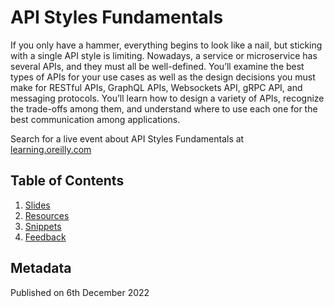 # API Styles Fundamentals

If you only have a hammer, everything begins to look like a nail, but sticking with a single API style is limiting. Nowadays, a service or microservice has several APIs, and they must all be well-defined. You’ll examine the best types of APIs for your use cases as well as the design decisions you must make for RESTful APIs, GraphQL APIs, Websockets API, gRPC API, and messaging protocols. You’ll learn how to design a variety of APIs, recognize the trade-offs among them, and understand where to use each one for the best communication among applications. 

Search for a live event about API Styles Fundamentals at [learning.oreilly.com](https://learning.oreilly.com/live-events/api-styles-fundamentals/0636920078591/)

## Table of Contents
1. [Slides](assets/API_Styles_Fundamentals.pdf)
1. [Resources](docs/resources.md)
1. [Snippets](docs/snippets.md)
1. [Feedback](docs/feedback.md)

## Metadata
Published on 6th December 2022

